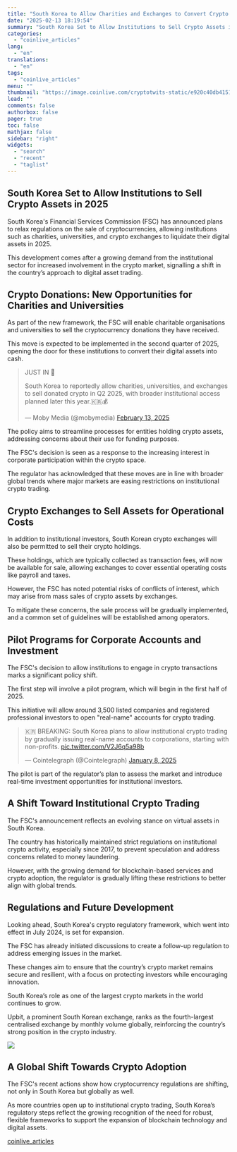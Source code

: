 ```yaml
---
title: "South Korea to Allow Charities and Exchanges to Convert Crypto to Cash in 2025"
date: "2025-02-13 18:19:54"
summary: "South Korea Set to Allow Institutions to Sell Crypto Assets in 2025 South Korea's Financial Services Commission (FSC) has announced plans to relax regulations on the sale of cryptocurrencies, allowing institutions such as charities, universities, and crypto exchanges to liquidate their digital assets in 2025. This development comes after a..."
categories:
  - "coinlive_articles"
lang:
  - "en"
translations:
  - "en"
tags:
  - "coinlive_articles"
menu: ""
thumbnail: "https://image.coinlive.com/cryptotwits-static/e920c40db41513a2b108fac6286a414a.jpeg"
lead: ""
comments: false
authorbox: false
pager: true
toc: false
mathjax: false
sidebar: "right"
widgets:
  - "search"
  - "recent"
  - "taglist"
---
```


South Korea Set to Allow Institutions to Sell Crypto Assets in 2025
-------------------------------------------------------------------

South Korea's Financial Services Commission (FSC) has announced plans to relax regulations on the sale of cryptocurrencies, allowing institutions such as charities, universities, and crypto exchanges to liquidate their digital assets in 2025.

This development comes after a growing demand from the institutional sector for increased involvement in the crypto market, signalling a shift in the country’s approach to digital asset trading.

Crypto Donations: New Opportunities for Charities and Universities
------------------------------------------------------------------

As part of the new framework, the FSC will enable charitable organisations and universities to sell the cryptocurrency donations they have received.

This move is expected to be implemented in the second quarter of 2025, opening the door for these institutions to convert their digital assets into cash.

> JUST IN 🚨  
>   
> South Korea to reportedly allow charities, universities, and exchanges to sell donated crypto in Q2 2025, with broader institutional access planned later this year.🇰🇷💰
> 
> — Moby Media (@mobymedia) [February 13, 2025](https://twitter.com/mobymedia/status/1889943378898620866?ref_src=twsrc%5Etfw)

The policy aims to streamline processes for entities holding crypto assets, addressing concerns about their use for funding purposes.

The FSC's decision is seen as a response to the increasing interest in corporate participation within the crypto space.

The regulator has acknowledged that these moves are in line with broader global trends where major markets are easing restrictions on institutional crypto trading.

Crypto Exchanges to Sell Assets for Operational Costs
-----------------------------------------------------

In addition to institutional investors, South Korean crypto exchanges will also be permitted to sell their crypto holdings.

These holdings, which are typically collected as transaction fees, will now be available for sale, allowing exchanges to cover essential operating costs like payroll and taxes.

However, the FSC has noted potential risks of conflicts of interest, which may arise from mass sales of crypto assets by exchanges.

To mitigate these concerns, the sale process will be gradually implemented, and a common set of guidelines will be established among operators.

Pilot Programs for Corporate Accounts and Investment
----------------------------------------------------

The FSC's decision to allow institutions to engage in crypto transactions marks a significant policy shift.

The first step will involve a pilot program, which will begin in the first half of 2025.

This initiative will allow around 3,500 listed companies and registered professional investors to open "real-name" accounts for crypto trading.

> 🇰🇷 BREAKING: South Korea plans to allow institutional crypto trading by gradually issuing real-name accounts to corporations, starting with non-profits. [pic.twitter.com/V2J6q5a98b](https://t.co/V2J6q5a98b)
> 
> — Cointelegraph (@Cointelegraph) [January 8, 2025](https://twitter.com/Cointelegraph/status/1876955109290041651?ref_src=twsrc%5Etfw)

The pilot is part of the regulator’s plan to assess the market and introduce real-time investment opportunities for institutional investors.

A Shift Toward Institutional Crypto Trading
-------------------------------------------

The FSC's announcement reflects an evolving stance on virtual assets in South Korea.

The country has historically maintained strict regulations on institutional crypto activity, especially since 2017, to prevent speculation and address concerns related to money laundering.

However, with the growing demand for blockchain-based services and crypto adoption, the regulator is gradually lifting these restrictions to better align with global trends.

Regulations and Future Development
----------------------------------

Looking ahead, South Korea's crypto regulatory framework, which went into effect in July 2024, is set for expansion.

The FSC has already initiated discussions to create a follow-up regulation to address emerging issues in the market.

These changes aim to ensure that the country’s crypto market remains secure and resilient, with a focus on protecting investors while encouraging innovation.

South Korea’s role as one of the largest crypto markets in the world continues to grow.

Upbit, a prominent South Korean exchange, ranks as the fourth-largest centralised exchange by monthly volume globally, reinforcing the country’s strong position in the crypto industry.

![](https://image.coinlive.com/cryptotwits-static/10933d0a68a00c3a7542f10c4b30ad77.jpg)

A Global Shift Towards Crypto Adoption
--------------------------------------

The FSC's recent actions show how cryptocurrency regulations are shifting, not only in South Korea but globally as well.

As more countries open up to institutional crypto trading, South Korea’s regulatory steps reflect the growing recognition of the need for robust, flexible frameworks to support the expansion of blockchain technology and digital assets.

[coinlive_articles](https://www.coinlive.com/news/south-korea-to-allow-charities-and-exchanges-to-convert-crypto)

